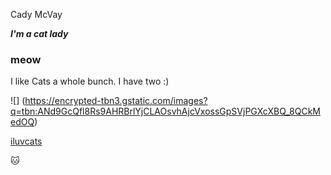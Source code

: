 Cady McVay

***I'm a cat lady***

### meow

I like Cats a whole bunch. I have two :)

![] (https://encrypted-tbn3.gstatic.com/images?q=tbn:ANd9GcQfl8Rs9AHRBrlYjCLAOsvhAjcVxossGpSVjPGXcXBQ_8QCkMedOQ)

[iluvcats](http://www.iluvcats.com/)

:cat: 
